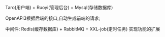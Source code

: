 Taro(用户端) + Ruoyi(管理后台) + Mysql(存储数据库) 

OpenAPi3根据后端的接口,自动生成前端的请求;

中间件: Redis(缓存数据库) + RabbitMQ + XXL-job(定时任务)  实现功能的扩展